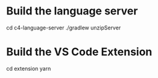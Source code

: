 # Build the language server

cd c4-language-server
./gradlew unzipServer

# Build the VS Code Extension

cd extension
yarn